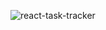 ![react-task-tracker](https://user-images.githubusercontent.com/75872440/119247052-a97b2900-bb54-11eb-98df-62d9f73c37fb.gif)
